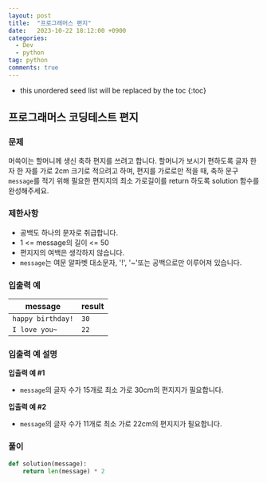 ```yaml
---
layout: post
title:  "프로그래머스 편지"
date:   2023-10-22 18:12:00 +0900
categories: 
  - Dev
  - python
tag: python
comments: true
---
```


* this unordered seed list will be replaced by the toc
{:toc}

## 프로그래머스 코딩테스트 편지

### 문제

머쓱이는 할머니께 생신 축하 편지를 쓰려고 합니다. 할머니가 보시기 편하도록 글자 한 자 한 자를 가로 2cm 크기로 적으려고 하며, 편지를 가로로만 적을 때, 축하 문구 `message`를 적기 위해 필요한 편지지의 최소 가로길이를 return 하도록 solution 함수를 완성해주세요.

### 제한사항

- 공백도 하나의 문자로 취급합니다.
- 1 <= message의 길이 <= 50
- 편지지의 여백은 생각하지 않습니다.
- `message`는 여문 알파벳 대소문자, '!', '~'또는 공백으로만 이루어져 있습니다.

### 입출력 예

| message | result |
| --- | --- |
| `happy birthday!` | `30` |
| `I love you~` | `22` |

### 입출력 예 설명

**입출력 예 #1**

- `message`의 글자 수가 15개로 최소 가로 30cm의 편지지가 필요합니다.

**입출력 예 #2**

- `message`의 글자 수가 11개로 최소 가로 22cm의 편지지가 필요합니다.

### 풀이

```py
def solution(message):
    return len(message) * 2
```